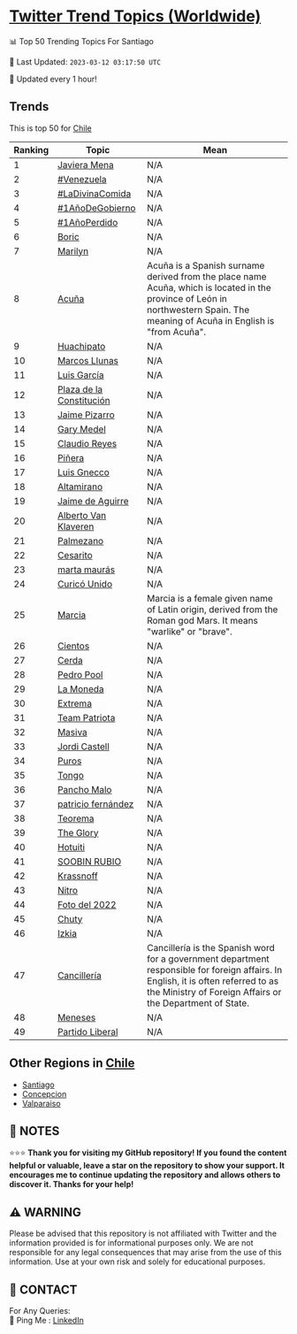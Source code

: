 [Twitter Trend Topics (Worldwide)](https://github.com/ErcinDedeoglu/Twitter-Trend-Topics)
==========


📊 Top 50 Trending Topics For Santiago

📆 Last Updated: `2023-03-12 03:17:50 UTC`

🔧 Updated every 1 hour!


## Trends

This is top 50 for [Chile](</Chile>)

| Ranking | Topic | Mean |
| ------- | ------------ | ------------ |
| 1 | [Javiera Mena](http://twitter.com/search?q=Javiera+Mena) | N/A |
| 2 | [#Venezuela](http://twitter.com/search?q=%23Venezuela) | N/A |
| 3 | [#LaDivinaComida](http://twitter.com/search?q=%23LaDivinaComida) | N/A |
| 4 | [#1AñoDeGobierno](http://twitter.com/search?q=%231A%c3%b1oDeGobierno) | N/A |
| 5 | [#1AñoPerdido](http://twitter.com/search?q=%231A%c3%b1oPerdido) | N/A |
| 6 | [Boric](http://twitter.com/search?q=Boric) | N/A |
| 7 | [Marilyn](http://twitter.com/search?q=Marilyn) | N/A |
| 8 | [Acuña](http://twitter.com/search?q=Acu%c3%b1a) | Acuña is a Spanish surname derived from the place name Acuña, which is located in the province of León in northwestern Spain. The meaning of Acuña in English is "from Acuña". |
| 9 | [Huachipato](http://twitter.com/search?q=Huachipato) | N/A |
| 10 | [Marcos Llunas](http://twitter.com/search?q=Marcos+Llunas) | N/A |
| 11 | [Luis García](http://twitter.com/search?q=Luis+Garc%c3%ada) | N/A |
| 12 | [Plaza de la Constitución](http://twitter.com/search?q=Plaza+de+la+Constituci%c3%b3n) | N/A |
| 13 | [Jaime Pizarro](http://twitter.com/search?q=Jaime+Pizarro) | N/A |
| 14 | [Gary Medel](http://twitter.com/search?q=Gary+Medel) | N/A |
| 15 | [Claudio Reyes](http://twitter.com/search?q=Claudio+Reyes) | N/A |
| 16 | [Piñera](http://twitter.com/search?q=Pi%c3%b1era) | N/A |
| 17 | [Luis Gnecco](http://twitter.com/search?q=Luis+Gnecco) | N/A |
| 18 | [Altamirano](http://twitter.com/search?q=Altamirano) | N/A |
| 19 | [Jaime de Aguirre](http://twitter.com/search?q=Jaime+de+Aguirre) | N/A |
| 20 | [Alberto Van Klaveren](http://twitter.com/search?q=Alberto+Van+Klaveren) | N/A |
| 21 | [Palmezano](http://twitter.com/search?q=Palmezano) | N/A |
| 22 | [Cesarito](http://twitter.com/search?q=Cesarito) | N/A |
| 23 | [marta maurás](http://twitter.com/search?q=marta+maur%c3%a1s) | N/A |
| 24 | [Curicó Unido](http://twitter.com/search?q=Curic%c3%b3+Unido) | N/A |
| 25 | [Marcia](http://twitter.com/search?q=Marcia) | Marcia is a female given name of Latin origin, derived from the Roman god Mars. It means "warlike" or "brave". |
| 26 | [Cientos](http://twitter.com/search?q=Cientos) | N/A |
| 27 | [Cerda](http://twitter.com/search?q=Cerda) | N/A |
| 28 | [Pedro Pool](http://twitter.com/search?q=Pedro+Pool) | N/A |
| 29 | [La Moneda](http://twitter.com/search?q=La+Moneda) | N/A |
| 30 | [Extrema](http://twitter.com/search?q=Extrema) | N/A |
| 31 | [Team Patriota](http://twitter.com/search?q=Team+Patriota) | N/A |
| 32 | [Masiva](http://twitter.com/search?q=Masiva) | N/A |
| 33 | [Jordi Castell](http://twitter.com/search?q=Jordi+Castell) | N/A |
| 34 | [Puros](http://twitter.com/search?q=Puros) | N/A |
| 35 | [Tongo](http://twitter.com/search?q=Tongo) | N/A |
| 36 | [Pancho Malo](http://twitter.com/search?q=Pancho+Malo) | N/A |
| 37 | [patricio fernández](http://twitter.com/search?q=patricio+fern%c3%a1ndez) | N/A |
| 38 | [Teorema](http://twitter.com/search?q=Teorema) | N/A |
| 39 | [The Glory](http://twitter.com/search?q=The+Glory) | N/A |
| 40 | [Hotuiti](http://twitter.com/search?q=Hotuiti) | N/A |
| 41 | [SOOBIN RUBIO](http://twitter.com/search?q=SOOBIN+RUBIO) | N/A |
| 42 | [Krassnoff](http://twitter.com/search?q=Krassnoff) | N/A |
| 43 | [Nitro](http://twitter.com/search?q=Nitro) | N/A |
| 44 | [Foto del 2022](http://twitter.com/search?q=Foto+del+2022) | N/A |
| 45 | [Chuty](http://twitter.com/search?q=Chuty) | N/A |
| 46 | [Izkia](http://twitter.com/search?q=Izkia) | N/A |
| 47 | [Cancillería](http://twitter.com/search?q=Canciller%c3%ada) | Cancillería is the Spanish word for a government department responsible for foreign affairs. In English, it is often referred to as the Ministry of Foreign Affairs or the Department of State. |
| 48 | [Meneses](http://twitter.com/search?q=Meneses) | N/A |
| 49 | [Partido Liberal](http://twitter.com/search?q=Partido+Liberal) | N/A |



## Other Regions in [Chile](</Chile>)

* [Santiago](</Chile/Santiago.md>)
* [Concepcion](</Chile/Concepcion.md>)
* [Valparaiso](</Chile/Valparaiso.md>)



## 📝 NOTES

⭐⭐⭐ **Thank you for visiting my GitHub repository! If you found the content helpful or valuable, leave a star on the repository to show your support. It encourages me to continue updating the repository and allows others to discover it. Thanks for your help!**


## ⚠️ WARNING

Please be advised that this repository is not affiliated with Twitter and the information provided is for informational purposes only. We are not responsible for any legal consequences that may arise from the use of this information. Use at your own risk and solely for educational purposes.


## 📨 CONTACT

 For Any Queries:  
            🏓 Ping Me : [LinkedIn](https://www.linkedin.com/in/ercindedeoglu/)
